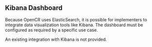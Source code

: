 ## Kibana Dashboard

Because OpenCR uses ElasticSearch, it is possible for implementers to integrate data visualization tools like Kibana. The dashboard must be configured as required by a specific use case.

An existing integration with Kibana is not provided.